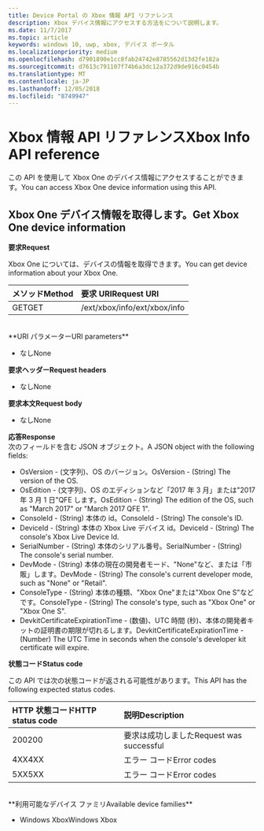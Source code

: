 ```yaml
---
title: Device Portal の Xbox 情報 API リファレンス
description: Xbox デバイス情報にアクセスする方法をについて説明します。
ms.date: 11/7/2017
ms.topic: article
keywords: windows 10, uwp, xbox, デバイス ポータル
ms.localizationpriority: medium
ms.openlocfilehash: d7901890e1cc8fab24742e8785562d13d2fe182a
ms.sourcegitcommit: d7613c791107f74b6a3dc12a372d9de916c0454b
ms.translationtype: MT
ms.contentlocale: ja-JP
ms.lasthandoff: 12/05/2018
ms.locfileid: "8749947"
---
```

# <a name="xbox-info-api-reference"></a><span data-ttu-id="93ecf-104">Xbox 情報 API リファレンス</span><span class="sxs-lookup"><span data-stu-id="93ecf-104">Xbox Info API reference</span></span>   
<span data-ttu-id="93ecf-105">この API を使用して Xbox One のデバイス情報にアクセスすることができます。</span><span class="sxs-lookup"><span data-stu-id="93ecf-105">You can access Xbox One device information using this API.</span></span>

## <a name="get-xbox-one-device-information"></a><span data-ttu-id="93ecf-106">Xbox One デバイス情報を取得します。</span><span class="sxs-lookup"><span data-stu-id="93ecf-106">Get Xbox One device information</span></span>

**<span data-ttu-id="93ecf-107">要求</span><span class="sxs-lookup"><span data-stu-id="93ecf-107">Request</span></span>**

<span data-ttu-id="93ecf-108">Xbox One については、デバイスの情報を取得できます。</span><span class="sxs-lookup"><span data-stu-id="93ecf-108">You can get device information about your Xbox One.</span></span>

<span data-ttu-id="93ecf-109">メソッド</span><span class="sxs-lookup"><span data-stu-id="93ecf-109">Method</span></span>      | <span data-ttu-id="93ecf-110">要求 URI</span><span class="sxs-lookup"><span data-stu-id="93ecf-110">Request URI</span></span>
:------     | :-----
<span data-ttu-id="93ecf-111">GET</span><span class="sxs-lookup"><span data-stu-id="93ecf-111">GET</span></span> | <span data-ttu-id="93ecf-112">/ext/xbox/info</span><span class="sxs-lookup"><span data-stu-id="93ecf-112">/ext/xbox/info</span></span>
<br />
**<span data-ttu-id="93ecf-113">URI パラメーター</span><span class="sxs-lookup"><span data-stu-id="93ecf-113">URI parameters</span></span>**

- <span data-ttu-id="93ecf-114">なし</span><span class="sxs-lookup"><span data-stu-id="93ecf-114">None</span></span>

**<span data-ttu-id="93ecf-115">要求ヘッダー</span><span class="sxs-lookup"><span data-stu-id="93ecf-115">Request headers</span></span>**

- <span data-ttu-id="93ecf-116">なし</span><span class="sxs-lookup"><span data-stu-id="93ecf-116">None</span></span>

**<span data-ttu-id="93ecf-117">要求本文</span><span class="sxs-lookup"><span data-stu-id="93ecf-117">Request body</span></span>**

- <span data-ttu-id="93ecf-118">なし</span><span class="sxs-lookup"><span data-stu-id="93ecf-118">None</span></span>

**<span data-ttu-id="93ecf-119">応答</span><span class="sxs-lookup"><span data-stu-id="93ecf-119">Response</span></span>**   
<span data-ttu-id="93ecf-120">次のフィールドを含む JSON オブジェクト。</span><span class="sxs-lookup"><span data-stu-id="93ecf-120">A JSON object with the following fields:</span></span>

* <span data-ttu-id="93ecf-121">OsVersion - (文字列)、OS のバージョン。</span><span class="sxs-lookup"><span data-stu-id="93ecf-121">OsVersion - (String) The version of the OS.</span></span>
* <span data-ttu-id="93ecf-122">OsEdition - (文字列)、OS のエディションなど「2017 年 3 月」または"2017 年 3 月 1 日"QFE します。</span><span class="sxs-lookup"><span data-stu-id="93ecf-122">OsEdition - (String) The edition of the OS, such as "March 2017" or "March 2017 QFE 1".</span></span>
* <span data-ttu-id="93ecf-123">ConsoleId - (String) 本体の id。</span><span class="sxs-lookup"><span data-stu-id="93ecf-123">ConsoleId - (String) The console's ID.</span></span>
* <span data-ttu-id="93ecf-124">DeviceId - (String) 本体の Xbox Live デバイス id。</span><span class="sxs-lookup"><span data-stu-id="93ecf-124">DeviceId - (String) The console's Xbox Live Device Id.</span></span>
* <span data-ttu-id="93ecf-125">SerialNumber - (String) 本体のシリアル番号。</span><span class="sxs-lookup"><span data-stu-id="93ecf-125">SerialNumber - (String) The console's serial number.</span></span>
* <span data-ttu-id="93ecf-126">DevMode - (String) 本体の現在の開発者モード、"None"など、または「市販」します。</span><span class="sxs-lookup"><span data-stu-id="93ecf-126">DevMode - (String) The console's current developer mode, such as "None" or "Retail".</span></span>
* <span data-ttu-id="93ecf-127">ConsoleType - (String) 本体の種類、"Xbox One"または"Xbox One S"などです。</span><span class="sxs-lookup"><span data-stu-id="93ecf-127">ConsoleType - (String) The console's type, such as "Xbox One" or "Xbox One S".</span></span>
* <span data-ttu-id="93ecf-128">DevkitCertificateExpirationTime - (数値)、UTC 時間 (秒)、本体の開発者キットの証明書の期限が切れるします。</span><span class="sxs-lookup"><span data-stu-id="93ecf-128">DevkitCertificateExpirationTime - (Number) The UTC Time in seconds when the console's developer kit certificate will expire.</span></span>

**<span data-ttu-id="93ecf-129">状態コード</span><span class="sxs-lookup"><span data-stu-id="93ecf-129">Status code</span></span>**

<span data-ttu-id="93ecf-130">この API では次の状態コードが返される可能性があります。</span><span class="sxs-lookup"><span data-stu-id="93ecf-130">This API has the following expected status codes.</span></span>

<span data-ttu-id="93ecf-131">HTTP 状態コード</span><span class="sxs-lookup"><span data-stu-id="93ecf-131">HTTP status code</span></span>      | <span data-ttu-id="93ecf-132">説明</span><span class="sxs-lookup"><span data-stu-id="93ecf-132">Description</span></span>
:------     | :-----
<span data-ttu-id="93ecf-133">200</span><span class="sxs-lookup"><span data-stu-id="93ecf-133">200</span></span> | <span data-ttu-id="93ecf-134">要求は成功しました</span><span class="sxs-lookup"><span data-stu-id="93ecf-134">Request was successful</span></span>
<span data-ttu-id="93ecf-135">4XX</span><span class="sxs-lookup"><span data-stu-id="93ecf-135">4XX</span></span> | <span data-ttu-id="93ecf-136">エラー コード</span><span class="sxs-lookup"><span data-stu-id="93ecf-136">Error codes</span></span>
<span data-ttu-id="93ecf-137">5XX</span><span class="sxs-lookup"><span data-stu-id="93ecf-137">5XX</span></span> | <span data-ttu-id="93ecf-138">エラー コード</span><span class="sxs-lookup"><span data-stu-id="93ecf-138">Error codes</span></span>

<br />
**<span data-ttu-id="93ecf-139">利用可能なデバイス ファミリ</span><span class="sxs-lookup"><span data-stu-id="93ecf-139">Available device families</span></span>**

* <span data-ttu-id="93ecf-140">Windows Xbox</span><span class="sxs-lookup"><span data-stu-id="93ecf-140">Windows Xbox</span></span>
